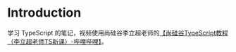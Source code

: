 # Introduction

学习 TypeScript 的笔记，视频使用尚硅谷李立超老师的[【尚硅谷TypeScript教程（李立超老师TS新课）-哔哩哔哩】](https://b23.tv/0pCAksW)。

